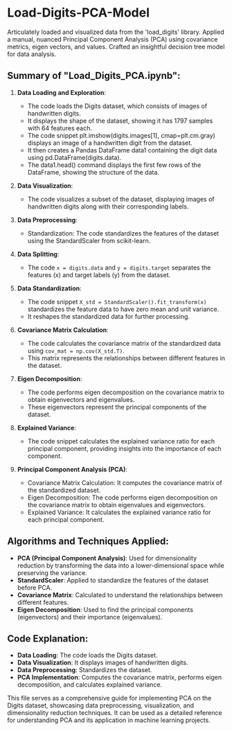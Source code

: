 # Load-Digits-PCA-Model
Articulately loaded and visualized data from the 'load_digits' library. Applied a manual, nuanced Principal Component Analysis (PCA)  using covariance metrics, eigen vectors, and values. Crafted an insightful decision tree model for data analysis.

## Summary of "Load_Digits_PCA.ipynb":
1. **Data Loading and Exploration**:
   - The code loads the Digits dataset, which consists of images of handwritten digits.
   - It displays the shape of the dataset, showing it has 1797 samples with 64 features each.
   - The code snippet plt.imshow(digits.images[1], cmap=plt.cm.gray) displays an image of a handwritten digit from the dataset.
   - It then creates a Pandas DataFrame data1 containing the digit data using pd.DataFrame(digits.data).
   - The data1.head() command displays the first few rows of the DataFrame, showing the structure of the data.

2. **Data Visualization**:
   - The code visualizes a subset of the dataset, displaying images of handwritten digits along with their corresponding labels.

3. **Data Preprocessing**:
   - Standardization: The code standardizes the features of the dataset using the StandardScaler from scikit-learn.

4. **Data Splitting**:
   - The code `x = digits.data` and `y = digits.target` separates the features (x) and target labels (y) from the dataset.

5. **Data Standardization**:
   - The code snippet `X_std = StandardScaler().fit_transform(x)` standardizes the feature data to have zero mean and unit variance.
   - It reshapes the standardized data for further processing.

6. **Covariance Matrix Calculation**:
   - The code calculates the covariance matrix of the standardized data using `cov_mat = np.cov(X_std.T)`.
   - This matrix represents the relationships between different features in the dataset.

7. **Eigen Decomposition**:
   - The code performs eigen decomposition on the covariance matrix to obtain eigenvectors and eigenvalues.
   - These eigenvectors represent the principal components of the dataset.

8. **Explained Variance**:
   - The code snippet calculates the explained variance ratio for each principal component, providing insights into the importance of each component.

9. **Principal Component Analysis (PCA)**:
   - Covariance Matrix Calculation: It computes the covariance matrix of the standardized dataset.
   - Eigen Decomposition: The code performs eigen decomposition on the covariance matrix to obtain eigenvalues and eigenvectors.
   - Explained Variance: It calculates the explained variance ratio for each principal component.

## Algorithms and Techniques Applied:
- **PCA (Principal Component Analysis)**: Used for dimensionality reduction by transforming the data into a lower-dimensional space while preserving the variance.
- **StandardScaler**: Applied to standardize the features of the dataset before PCA.
- **Covariance Matrix**: Calculated to understand the relationships between different features.
- **Eigen Decomposition**: Used to find the principal components (eigenvectors) and their importance (eigenvalues).

## Code Explanation:
- **Data Loading**: The code loads the Digits dataset.
- **Data Visualization**: It displays images of handwritten digits.
- **Data Preprocessing**: Standardizes the dataset.
- **PCA Implementation**: Computes the covariance matrix, performs eigen decomposition, and calculates explained variance.

This file serves as a comprehensive guide for implementing PCA on the Digits dataset, showcasing data preprocessing, visualization, and dimensionality reduction techniques. It can be used as a detailed reference for understanding PCA and its application in machine learning projects.
